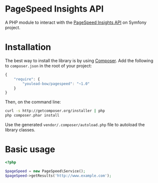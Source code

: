 PageSpeed Insights API
======================

A PHP module to interact with the [PageSpeed Insights API](https://developers.google.com/speed/docs/insights/v2/getting-started) on Symfony project.

Installation
============

The best way to install the library is by using [Composer](http://getcomposer.org). Add the following to `composer.json` in the root of your project:

``` javascript
{
    "require": {
        "youlead-bow/pagespeed": "~1.0"
    }
}
```

Then, on the command line:

``` bash
curl -s http://getcomposer.org/installer | php
php composer.phar install
```

Use the generated `vendor/.composer/autoload.php` file to autoload the library classes.

Basic usage
===================

```php
<?php

$pageSpeed = new PageSpeed\Service();
$pageSpeed->getResults('http://www.example.com');
```
